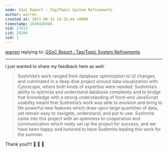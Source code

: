 ```yaml
---
node: GSoC Report : Tag/Topic System Refinements
author: warren
created_at: 2021-08-31 14:31:44 +0000
timestamp: 1630420304
nid: 27613
cid: 29204
uid: 1
---
```




[warren](../profile/warren) replying to: [GSoC Report : Tag/Topic System Refinements](../notes/17sushmita/08-23-2021/gsoc-report-tag-topic-system-refinements)

----
I just wanted to share my feedback here as well:

> Sushmita’s work ranged from database optimization to UI changes, and culminated in a deep dive project around data visualization with Cytoscape, where both kinds of expertise were needed. Sushmita’s ability to optimize and understand database complexity and to bridge that knowledge with a strong understanding of front-end JavaScript usability meant that Sushmita’s work was able to envision and bring to life powerful new features which draw upon large quantities of data, yet remain easy to navigate, understand, and put to use. Sushmita came into this project with an openness to cooperation and communication which really set up the project for success, and we have been happy and honored to have Sushmita leading this work for the summer. 

Thank you!!!! 🎉 🎉 🎉 